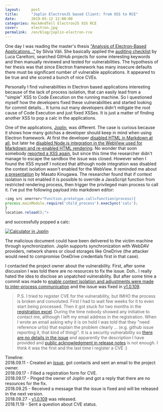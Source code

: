 ```yaml
---
layout:     post
title:      "Joplin ElectronJS based Client: from XSS to RCE"
date:       2019-05-12 12:00:00
categories: HackAndTell ElectronJS XSS RCE
cover:      electron.jpg
permalink:  /en/blog/joplin-electron-rce
---
```

One day I was reading the master's thesis ["Analysis of Electron-Based Applications..."](https://digi.lib.ttu.ee/i/file.php?DLID=9890&t=1) by Silvia Väli. She basically applied the [auditing checklist](https://www.blackhat.com/docs/us-17/thursday/us-17-Carettoni-Electronegativity-A-Study-Of-Electron-Security-wp.pdf) by Luca Carettoni, searched GitHub projects for some interesting keywords and then manually reviewed and tested for vulnerabilities. The hypothesis of her thesis was that since Electron framework has many insecure defaults there must be significant number of vulnerable applications. It appeared to be true and she scored a bunch of nice CVEs.

Personally I find vulnerabilities in Electron based applications interesting because of the lack of process isolation, that can easily lead from a "simple" XSS to Code Execution on the running machine. So I questioned myself how the developers fixed these vulnerabilities and started looking for commit details... It turns out many developers didn't mitigate the root cause of Code Execution and just fixed XSSes. It is just a matter of finding another XSS to pop a calc in the applications.

One of the applications, [Joplin](https://joplinapp.org/), was different. The case is curious because it shows how many gotchas a developer should keep in mind when using Electron framework. At first the developer [disabled HTML in Markdown at all](https://github.com/laurent22/joplin/commit/494e235e18659574f836f84fcf9f4d4fcdcfcf89#diff-c90b6228d7bed30727231ebdafd07753), but later he [disabled Node.js integration in the WebView used for Markdown and re-enabled HTML rendering](https://github.com/laurent22/joplin/commit/df302206ddefae9b9e6164c16dcb501dc1c02b5e). No wonder that soon somebody [reported a XSS again](https://github.com/laurent22/joplin/issues/740), but since this time the researcher didn't manage to escape the sandbox the issue was closed. However when I found the XSS myself I noticed that although node integration was disabled the context isolation wasn't enabled for the WebView. It reminded me about [a presentation](https://speakerdeck.com/masatokinugawa/electron-abusing-the-lack-of-context-isolation-curecon-en) by Masato Kinugawa. The researcher found that if context isolation is not enabled it is possible to override a JavaScript function from restricted rendering process, then trigger the privileged main process to call it. I've put the following payload into markdown editor:
```js
<img src onerror="Function.prototype.call=function(process){
process.mainModule.require('child_process').execSync('calc');
}
location.reload();">
```
and successfully popped a calc:

[![Calculator in Joplin](joplin.png "Calculator in Joplin")](joplin.png)

The malicious document could have been delivered to the victim machine through synchronization. Joplin supports synchronization with WebDAV providers, network shares or cloud storages like OneDrive (the attacker would need to compromise OneDrive credentials first in that case).

I contacted the project owner about the vulnerability. First, after some discussion I was told there are no resources to fix the issue. Doh.. I really hated the idea to disclose an unpatched vulnerability. But after some time a commit was made to [enable context isolation and adjustments were made to inter-process communication](https://github.com/laurent22/joplin/commit/72af5643828e8a220ea8ca5ff9831f42f01895b6) and the issue was fixed in [v1.0.109](https://github.com/laurent22/joplin/releases/tag/v1.0.109).

>P.S. I tried to register CVE for the vulnerability, but IMHO the process is broken and convoluted. First I had to wait few weeks for it to even start being processed. Then it got stuck for two months in the [registration excel](https://docs.google.com/spreadsheets/d/1PlDOsZ4Q36JU4Dz9zyBB2F3814dScppCRCe1muCT7JI). During the time nobody showed any initiative to contact me, although I left my email address in the registration. When I wrote an email asking why it is on hold I was told that they "need reference url(s) that explain the problem clearly ... (e.g. github issue reporting it, that kind of thing)". It is a security vulnerability so [there are no details in the issue](https://github.com/laurent22/joplin/issues/789) and apparently the description I have provided and [public acknowledgment in release notes](https://github.com/laurent22/joplin/releases/tag/v1.0.109) is not enough. I think it was the first and the last time I register a CVE :)

Timeline:  
2018.09.11 - Created an [issue](https://github.com/laurent22/joplin/issues/789), got contacts and sent an email to the project owner.  
2018.09.17 - Filled a registration form for CVE.  
2018.09.17 - Pinged the owner of Joplin and got a reply that there are no resources for the fix.  
2018.09.25 - Received a message that the issue is fixed and will be released in the next version.  
2018.09.27 - [v1.0.109](https://github.com/laurent22/joplin/releases/tag/v1.0.109) was released.  
2018.11.19 - Sent a question about CVE status.  